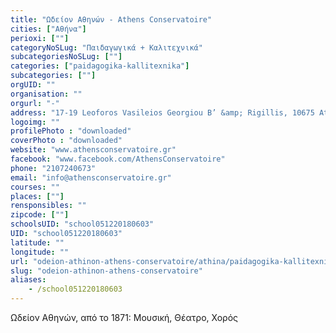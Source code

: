 ```yaml
---
title: "Ωδείον Αθηνών - Athens Conservatoire"
cities: ["Αθήνα"]
perioxi: [""]
categoryNoSLug: "Παιδαγωγικά + Καλιτεχνικά"
subcategoriesNoSLug: [""]
categories: ["paidagogika-kallitexnika"]
subcategories: [""]
orgUID: ""
organisation: ""
orgurl: "-"
address: "17-19 Leoforos Vasileios Georgiou B’ &amp; Rigillis, 10675 Athens, Greece"
logoimg: ""
profilePhoto : "downloaded"
coverPhoto : "downloaded"
website: "www.athensconservatoire.gr"
facebook: "www.facebook.com/AthensConservatoire"
phone: "2107240673"
email: "info@athensconservatoire.gr"
courses: ""
places: [""]
rensponsibles: ""
zipcode: [""]
schoolsUID: "school051220180603"
UID: "school051220180603"
latitude: ""
longitude: ""
url: "odeion-athinon-athens-conservatoire/athina/paidagogika-kallitexnika/"
slug: "odeion-athinon-athens-conservatoire"
aliases:
    - /school051220180603
---
```





Ωδείον Αθηνών, από το 1871: Μουσική, Θέατρο, Χορός